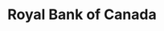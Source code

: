 ---
title: "Royal Bank of Canada"
identification: "rbc"
description: "The Royal Bank of Canada is a bank that provides commerce services."
link: "https://jobs.rbc.com/ca/en"
image: "assets/img/logos/rbc.png"
width: "100px"
complete: true
members:
    - name: "Shenyun Wang"
      term: "Work Term: Fall 2018, Summer 2018 "
      tools: "Angular6, SpringBoot"
      image: "/assets/img/co-op/shenyun.jpg"
---